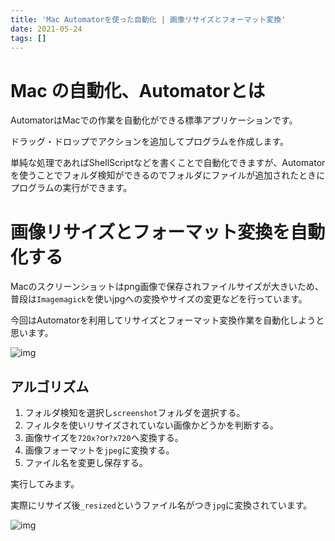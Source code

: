 ```yaml
---
title: 'Mac Automatorを使った自動化 | 画像リサイズとフォーマット変換'
date: 2021-05-24
tags: []
---
```


# Mac の自動化、Automatorとは

AutomatorはMacでの作業を自動化ができる標準アプリケーションです。

ドラッグ・ドロップでアクションを追加してプログラムを作成します。

単純な処理であればShellScriptなどを書くことで自動化できますが、Automatorを使うことでフォルダ検知ができるのでフォルダにファイルが追加されたときにプログラムの実行ができます。

# 画像リサイズとフォーマット変換を自動化する

Macのスクリーンショットはpng画像で保存されファイルサイズが大きいため、普段は`Imagemagick`を使いjpgへの変換やサイズの変更などを行っています。

今回はAutomatorを利用してリサイズとフォーマット変換作業を自動化しようと思います。

![img](https://i.gyazo.com/0ea54e1767105e816f1113fbf19c3bd2.png)

## アルゴリズム

1. フォルダ検知を選択し`screenshot`フォルダを選択する。
2. フィルタを使いリサイズされていない画像かどうかを判断する。
3. 画像サイズを`720x?`or`?x720`へ変換する。
4. 画像フォーマットを`jpeg`に変換する。
5. ファイル名を変更し保存する。

実行してみます。

実際にリサイズ後`_resized`というファイル名がつき`jpg`に変換されています。

![img](https://i.gyazo.com/3da9fc7093380d28ae3e91cae638700e.png)
